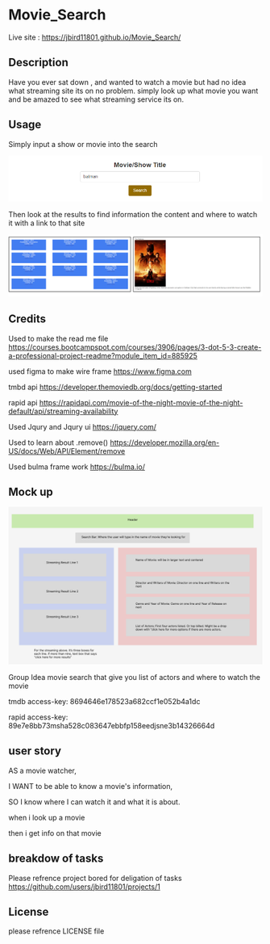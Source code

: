 # Movie_Search

Live site : https://jbird11801.github.io/Movie_Search/

## Description

Have you ever sat down , and wanted to watch a movie but had no idea what streaming site its on no problem. simply look up what movie you want and be amazed to see what streaming service its on.

## Usage

Simply input a show or movie into the search

![Image of search bar](assets/images/SearchBar.png)

Then look at the results to find information the content and where to watch it with a link to that site

![Search Results](assets/images/Results.PNG)

## Credits

Used to make the read me file https://courses.bootcampspot.com/courses/3906/pages/3-dot-5-3-create-a-professional-project-readme?module_item_id=885925

used figma to make wire frame https://www.figma.com

tmbd api https://developer.themoviedb.org/docs/getting-started

rapid api https://rapidapi.com/movie-of-the-night-movie-of-the-night-default/api/streaming-availability

Used Jqury and Jqury ui https://jquery.com/

Used to learn about .remove() https://developer.mozilla.org/en-US/docs/Web/API/Element/remove

Used bulma frame work https://bulma.io/

## Mock up

![Mock up useing figma](assets/images/WireFrame.png)

Group Idea movie search that give you list of actors and where to watch the movie

tmdb access-key: 8694646e178523a682ccf1e052b4a1dc

rapid access-key: 89e7e8bb73msha528c083647ebbfp158eedjsne3b14326664d

## user story

AS a movie watcher,

I WANT to be able to know a movie's information,

SO I know where I can watch it and what it is about.

when i look up a movie

then i get info on that movie

## breakdow of tasks

Please refrence project bored for deligation of tasks https://github.com/users/jbird11801/projects/1

## License

please refrence LICENSE file

